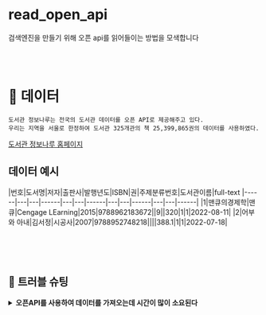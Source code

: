 # read_open_api
검색엔진을 만들기 위해 오픈 api를 읽어들이는 방법을 모색합니다

<br>
<br>

# 💾 데이터
```
도서관 정보나루는 전국의 도서관 데이터를 오픈 API로 제공해주고 있다.
우리는 지역을 서울로 한정하여 도서관 325개관의 책 25,399,865권의 데이터를 사용하였다.
```
[도서관 정보나루 홈페이지](https://www.data4library.kr/)
<br>

## 데이터 예시
|번호|도서명|저자|출판사|발행년도|ISBN|권|주제분류번호|도서관이름|full-text
|------|---|---|------|---|---|------|---|---|------|---|---|------|
|1|맨큐의경제학|맨큐|Cengage LEarning|2015|9788962183672||9||320|1|1|2022-08-11|
|2|어부와 아내|김서정|시공사|2007|9788952748218||||388.1|1|1|2022-07-18|


<br>
<br>
<br>

## 🤔 트러블 슈팅
<details>
    <summary>
        <b>오픈API를 사용하여 데이터를 가져오는데 시간이 많이 소요된다</b>
    </summary>
<br>
  &nbsp;&nbsp;&nbsp;&nbsp; <b>원인:</b> 오픈 API를 사용하여 데이터를 가져와 저장할려고 했지만 1000건의 데이터당 10초 60,000건의 데이터에는 1시간이 소유되었다. 
  <br>
  &nbsp;&nbsp;&nbsp;&nbsp; <b>해결방안:</b> 오픈 API 대신 도서관 325개관의 csv파일을 전부 다운받아 DB에 저장하였다.

</details>
